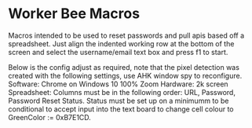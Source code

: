 # Worker Bee Macros
Macros intended to be used to reset passwords and pull apis based off a spreadsheet.
Just align the indented working row at the bottom of the screen and select the username/email text box and press f1 to start.


Below is the config adjust as required, note that the pixel detection was created with the following settings, use AHK window spy to reconfigure.
Software: Chrome on Windows 10 100% Zoom
Hardware: 2k screen
Spreadsheet: Columns must be in the following order: URL, Password, Password Reset Status. Status must be set up on a minimumm to be conditional to accept input into the text board to change cell colour to GreenColor := 0xB7E1CD.
